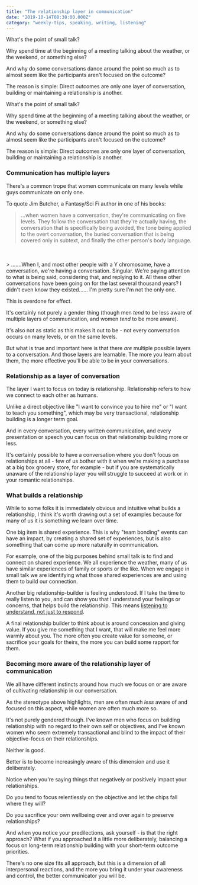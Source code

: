 ```yaml
---
title: "The relationship layer in communication"
date: "2019-10-14T08:38:00.000Z"
category: "weekly-tips, speaking, writing, listening"
---
```


What's the point of small talk?

Why spend time at the beginning of a meeting talking about the weather, or the weekend, or something else?

And why do some conversations dance around the point so much as to almost seem like the participants aren't focused on the outcome?

The reason is simple: Direct outcomes are only one layer of conversation, building or maintaining a relationship is another.

<!-- more -->

What's the point of small talk?

Why spend time at the beginning of a meeting talking about the weather, or the weekend, or something else?

And why do some conversations dance around the point so much as to almost seem like the participants aren't focused on the outcome?

The reason is simple: Direct outcomes are only one layer of conversation, building or maintaining a relationship is another.

### Communication has multiple layers

There's a common trope that women communicate on many levels while guys communicate on only one.

To quote Jim Butcher, a Fantasy/Sci Fi author in one of his books:

> ...when women have a conversation, they're communicating on five levels. They follow the conversation that they're actually having, the conversation that is specifically being avoided, the tone being applied to the overt conversation, the buried conversation that is being covered only in subtext, and finally the other person's body language.
<br/>
<br/>
> .......When I, and most other people with a Y chromosome, have a conversation, we're having a conversation. Singular. We're paying attention to what is being said, considering that, and replying to it. All these other conversations have been going on for the last several thousand years? I didn't even know they existed...... I'm pretty sure I'm not the only one.

This is overdone for effect.

It's certainly not purely a gender thing (though men _tend_ to be less aware of multiple layers of communication, and women _tend_ to be more aware). 

It's also not as static as this makes it out to be - not every conversation occurs on many levels, or on the same levels.

But what is true and important here is that there _are_ multiple possible layers to a conversation. And those layers are learnable. The more you learn about them, the more effective you'll be able to be in your conversations.

### Relationship as a layer of conversation

The layer I want to focus on today is relationship. Relationship refers to how we connect to each other as humans.

Unlike a direct objective like "I want to convince you to hire me" or "I want to teach you something", which may be very transactional, relationship building is a longer term goal.

And in every conversation, every written communication, and every presentation or speech you can focus on that relationship building more or less.

It's certainly possible to have a conversation where you don't focus on relationships at all - few of us bother with it when we're making a purchase at a big box grocery store, for example - but if you are systematically unaware of the relationship layer you will struggle to succeed at work or in your romantic relationships.

### What builds a relationship

While to some folks it is immediately obvious and intuitive what builds a relationship, I think it's worth drawing out a set of examples because for many of us it is something we learn over time.

One big item is shared experience. This is why "team bonding" events can have an impact, by creating a shared set of experiences, but is also something that can come up more naturally in communication.

For example, one of the big purposes behind small talk is to find and connect on shared experience. We all experience the weather, many of us have similar experiences of family or sports or the like. When we engage in small talk we are identifying what those shared experiences are and using them to build our connection.

Another big relationship-builder is feeling understood. If I take the time to really listen to you, and can show you that I understand your feelings or concerns, that helps build the relationship. This means [listening to understand, not just to respond](https://www.speakwritelisten.com/blog/9-27-dont-focus-on-your-response).

A final relationship builder to think about is around concession and giving value. If you give me something that I want, that will make me feel more warmly about you. The more often you create value for someone, or sacrifice your goals for theirs, the more you can build some rapport for them.

### Becoming more aware of the relationship layer of communication

We all have different instincts around how much we focus on or are aware of cultivating relationship in our conversation.

As the stereotype above highlights, men are often much _less_ aware of and focused on this aspect, while women are often much more so.

It's not purely gendered though. I've known men who focus on building relationship with no regard to their own self or objectives, and I've known women who seem extremely transactional and blind to the impact of their objective-focus on their relationships.

Neither is good.

Better is to become increasingly aware of this dimension and use it deliberately.

Notice when you're saying things that negatively or positively impact your relationships.

Do you tend to focus relentlessly on the objective and let the chips fall where they will?

Do you sacrifice your own wellbeing over and over again to preserve relationships?

And when you notice your predilections, ask yourself - is that the right approach? What if you approached it a little more deliberately, balancing a focus on long-term relationship building with your short-term outcome priorities. 

There's no one size fits all approach, but this is a dimension of all interpersonal reactions, and the more you bring it under your awareness and control, the better communicator you will be.
